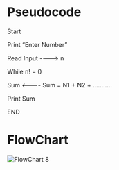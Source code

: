 # Pseudocode

Start

Print “Enter Number”

Read Input ----> n

While n! = 0

Sum <---- Sum = N1 + N2 + ...........

Print Sum

END

# FlowChart

![FlowChart 8](https://user-images.githubusercontent.com/117455989/209169432-77e0f760-1964-47b1-8048-590fb2a45553.jpeg)
